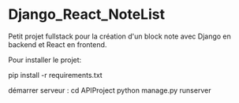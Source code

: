 # Django_React_NoteList

Petit projet fullstack pour la création d'un block note avec Django en backend et React en frontend.

Pour installer le projet:

pip install -r requirements.txt

démarrer serveur : cd APIProject
                    python manage.py runserver
